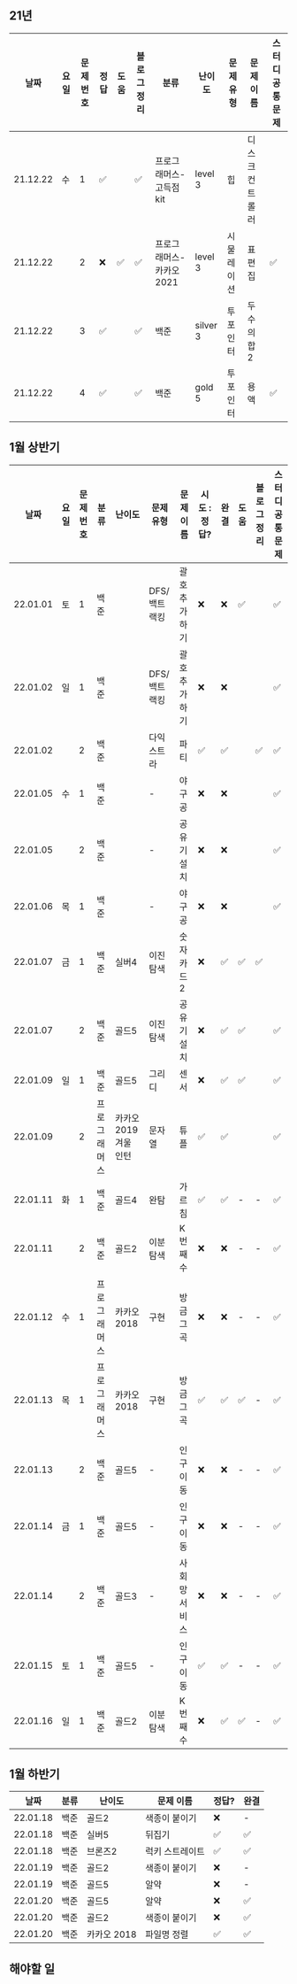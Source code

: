 ## 21년

|날짜|요일|문제번호|정답|도움|블로그 정리|분류|난이도|문제 유형|문제 이름| 스터디 공통 문제 |
| ------ | ------ | ------ | ------ | ------ | ------ |------ | ------ | ------ | ------ | ------ |
|21.12.22 | 수 | 1 | :white_check_mark:  | |:white_check_mark: |프로그래머스-고득점kit|level 3|힙| 디스크 컨트롤러| |
|21.12.22 |  | 2 | :x: | :white_check_mark: |:white_check_mark:|프로그래머스-카카오2021|level 3|시물레이션|표편집|:white_check_mark: |
|21.12.22 |  | 3 | :white_check_mark: | |:white_check_mark:|백준|silver 3| 투포인터 | 두수의합2| |
|21.12.22 |  | 4 | :white_check_mark: | | :white_check_mark:|백준|gold 5| 투포인터 | 용액 | :white_check_mark: |

## 1월 상반기

|날짜|요일|문제번호|분류|난이도|문제 유형|문제 이름|시도 : 정답?|완결|도움|블로그 정리 | 스터디 공통 문제 |
| ------ | ------ | ------ | ------ | ------ | ------ | ------ |------ | ------ | ------ | ------ | ------ |
|22.01.01 | 토 | 1 | 백준|| DFS/ 백트랙킹 | 괄호 추가하기 | :x: | :x: |:white_check_mark: | |:white_check_mark: |
|22.01.02 | 일 | 1 | 백준|| DFS/ 백트랙킹 | 괄호 추가하기 | :x: | :x: | | |:white_check_mark: |
|22.01.02 |  | 2 | 백준|| 다익스트라 | 파티 | :white_check_mark: | :white_check_mark: | |:white_check_mark: |:white_check_mark: |
|22.01.05 | 수 | 1 |백준|| - | 야구공 |  :x: | :x: | | |:white_check_mark: |
|22.01.05 |  | 2 | 백준|| - | 공유기 설치 | :x: | :x: | | |:white_check_mark: |
|22.01.06 | 목 | 1 | 백준|| - | 야구공 | :x: | :x: | | |:white_check_mark: |
|22.01.07 | 금 | 1 | 백준| 실버4 | 이진탐색 | 숫자카드2 | :x: | :white_check_mark: | :white_check_mark: | :white_check_mark: | |
|22.01.07 |  | 2 | 백준| 골드5 | 이진탐색 | 공유기 설치 | :x: | :white_check_mark: | :white_check_mark: |  | :white_check_mark: |
|22.01.09 | 일 | 1 | 백준| 골드5 | 그리디 | 센서 | :x: | :white_check_mark: | :white_check_mark: |  | :white_check_mark: |
|22.01.09 |  | 2 | 프로그래머스| 카카오 2019 겨울 인턴 | 문자열 | 튜플 | :white_check_mark: | :white_check_mark: | |  | :white_check_mark: |
|22.01.11 | 화 | 1 | 백준 | 골드4 | 완탐 | 가르침 | :white_check_mark: | :white_check_mark: | - | - | :white_check_mark: |
|22.01.11 |  | 2 | 백준 | 골드2 | 이분 탐색 | K번째 수 | :x: | :x: | - | - | :white_check_mark: |
|22.01.12 | 수 | 1 | 프로그래머스 | 카카오 2018 | 구현 | 방금 그 곡 | :x: | :x: | - | - | :white_check_mark: |
|22.01.13 | 목 | 1 | 프로그래머스 | 카카오 2018 | 구현 | 방금 그 곡 | :white_check_mark: | :white_check_mark: | :white_check_mark: | - | :white_check_mark: |
|22.01.13 |  | 2 | 백준 | 골드5 | - | 인구 이동 | :x: | :x: | - | - | :white_check_mark: |
|22.01.14 | 금 | 1 | 백준 | 골드5 | - | 인구 이동 | :x: | :x: | - | - | :white_check_mark: |
|22.01.14 |  | 2 | 백준 | 골드3 | - | 사회망 서비스 | :x: | :x: | - | - | :white_check_mark: |
|22.01.15 | 토 | 1 | 백준 | 골드5 | - | 인구이동 | :white_check_mark: | :white_check_mark: | - | - | :white_check_mark: |
|22.01.16 | 일 | 1 | 백준 | 골드2 | 이분 탐색 | K번째 수 | :x: | :white_check_mark: | :white_check_mark: | - | :white_check_mark: |

## 1월 하반기

|날짜|분류|난이도|문제 이름| 정답?| 완결|
|-|-|-|-|-|-|
|22.01.18 | 백준 | 골드2 | 색종이 붙이기 |:x: | - |
|22.01.18 | 백준 | 실버5 | 뒤집기 | :white_check_mark:| :white_check_mark: |
|22.01.18 | 백준 | 브론즈2 | 럭키 스트레이트 | :white_check_mark: | :white_check_mark: |
|22.01.19 | 백준 | 골드2 | 색종이 붙이기  | :x: | - |
|22.01.19 | 백준 | 골드5 | 알약 | :x: | - |
|22.01.20 | 백준 | 골드5 | 알약 | :x: | :white_check_mark: |
|22.01.20 | 백준 | 골드2 | 색종이 붙이기 | :x: | :white_check_mark: |
|22.01.20 | 백준 | 카카오 2018 | 파일명 정렬 | :white_check_mark: | :white_check_mark:|



## 해야할 일